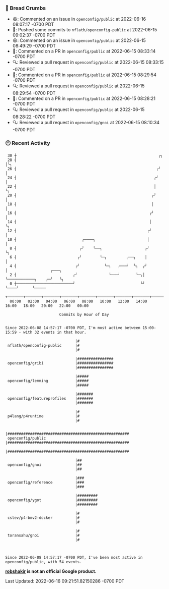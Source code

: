 ### 🍞 Bread Crumbs

 * 😃: Commented on an issue in `openconfig/public` at 2022-06-16 08:07:17 -0700 PDT
 * 🚢: Pushed some commits to `nflath/openconfig-public` at 2022-06-15 09:02:37 -0700 PDT
 * 😃: Commented on an issue in `openconfig/public` at 2022-06-15 08:49:29 -0700 PDT
 * 💬: Commented on a PR in  `openconfig/public` at 2022-06-15 08:33:14 -0700 PDT
 * 🔍: Reviewed a pull request in  `openconfig/public` at 2022-06-15 08:33:15 -0700 PDT
 * 💬: Commented on a PR in  `openconfig/public` at 2022-06-15 08:29:54 -0700 PDT
 * 🔍: Reviewed a pull request in  `openconfig/public` at 2022-06-15 08:29:54 -0700 PDT
 * 💬: Commented on a PR in  `openconfig/public` at 2022-06-15 08:28:21 -0700 PDT
 * 🔍: Reviewed a pull request in  `openconfig/public` at 2022-06-15 08:28:22 -0700 PDT
 * 🔍: Reviewed a pull request in  `openconfig/gnoi` at 2022-06-15 08:10:34 -0700 PDT

### 🕘 Recent Activity
```
 30 ┼                                                               ╭╮
 28 ┤                                                               │╰╮
 26 ┤                                                              ╭╯ │
 24 ┤                                                             ╭╯  │
 22 ┤                                                             │   ╰╮
 20 ┤                                                            ╭╯    │
 18 ┤                                                            │     │
 16 ┤                                                           ╭╯     │
 14 ┤                                                           │      ╰╮
 12 ┤                                                          ╭╯       │
 10 ┤                             ╭────╮                       │        │
  8 ┤                            ╭╯    ╰──╮                   ╭╯        ╰╮
  6 ┤                           ╭╯        ╰─╮         ╭──╮    │          │
  4 ┤                          ╭╯           ╰─╮   ╭───╯  ╰╮  ╭╯          │                   ╭───╮
  2 ┤                         ╭╯              ╰───╯       ╰─╮│           ╰────────────╮    ╭─╯   ╰╮
  0 ┼─────────────────────────╯                             ╰╯                        ╰────╯      ╰─────
    +───────+───────+───────+───────+───────+───────+───────+───────+───────+───────+───────+───────+────
  00:00   02:00   04:00   06:00   08:00   10:00   12:00   14:00   16:00   18:00   20:00   22:00   00:00   

						Commits by Hour of Day


Since 2022-06-08 14:57:17 -0700 PDT, I'm most active between 15:00-15:59 - with 32 events in that hour.

```



```
                               |#
 nflath/openconfig-public      |#
                               |#

                               |################
 openconfig/gribi              |################
                               |################

                               |#####
 openconfig/lemming            |#####
                               |#####

                               |#######
 openconfig/featureprofiles    |#######
                               |#######

                               |#
 p4lang/p4runtime              |#
                               |#

                               |######################################################
 openconfig/public             |######################################################
                               |######################################################

                               |##
 openconfig/gnoi               |##
                               |##

                               |###
 openconfig/reference          |###
                               |###

                               |#########
 openconfig/ygot               |#########
                               |#########

                               |#
 cslev/p4-bmv2-docker          |#
                               |#

                               |#
 toransahu/gnoi                |#
                               |#



Since 2022-06-08 14:57:17 -0700 PDT, I've been most active in openconfig/public, with 54 events.

```
**[robshakir](mailto:robjs@google.com) is not an official Google product.**  


Last Updated: 2022-06-16 09:21:51.82150286 -0700 PDT

